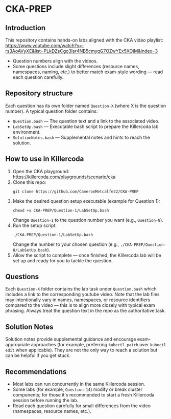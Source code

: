 # CKA-PREP

## Introduction
This repository contains hands-on labs aligned with the CKA video playlist:
https://www.youtube.com/watch?v=-rs3AoAVyXE&list=PLkDZsCgo3Isr4NB5cmyqG7OZwYEx5XOjM&index=3

- Question numbers align with the videos.
- Some questions include slight differences (resource names, namespaces, naming, etc.) to better match exam-style wording — read each question carefully.

## Repository structure
Each question has its own folder named `Question-X` (where X is the question number). A typical question folder contains:

- `Question.bash` — The question text and a link to the associated video.
- `LabSetUp.bash` — Executable bash script to prepare the Killercoda lab environment.
- `SolutionNotes.bash` — Supplemental notes and hints to reach the solution.

## How to use in Killercoda
1. Open the CKA playground: https://killercoda.com/playgrounds/scenario/cka
2. Clone this repo:
   ```
   git clone https://github.com/CameronMetcalfe22/CKA-PREP
   ```
3. Make the desired question setup executable (example for Question 1):
   ```
   chmod +x CKA-PREP/Question-1/LabSetUp.bash
   ```
   Change `Question-1` to the question number you want (e.g., `Question-8`).
4. Run the setup script:
   ```
   ./CKA-PREP/Question-1/LabSetUp.bash
   ```
   Change the number to your chosen question (e.g., `./CKA-PREP/Question-8/LabSetUp.bash`).
5. Allow the script to complete — once finished, the Killercoda lab will be set up and ready for you to tackle the question.

## Questions
Each `Question-X` folder contains the lab task under `Question.bash` which includes a link to the corresponding youtube video. Note that the lab files may intentionally vary in names, namespaces, or resource identifiers compared to the video — this is to align more closely with typical exam phrasing. Always treat the question text in the repo as the authoritative task.

## Solution Notes
Solution notes provide supplemental guidance and encourage exam-appropriate approaches (for example, preferring `kubectl patch` over `kubectl edit` when applicable). They are not the only way to reach a solution but can be helpful if you get stuck.

## Recommendations
- Most labs can run concurrently in the same Killercoda session.
- Some labs (for example, `Question-14`) modify or break cluster components; for those it's recommended to start a fresh Killercoda session before running the lab.
- Read each question carefully for small differences from the video (namespaces, resource names, etc.).
